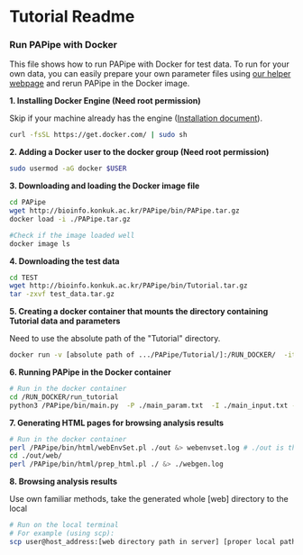 # Tutorial Readme

### Run PAPipe with Docker

This file shows how to run PAPipe with Docker for test data. To run for your own data, you can easily prepare your own parameter files using [our helper webpage](http://bioinfo.konkuk.ac.kr/PAPipe/parameter_builder/) and rerun PAPipe in the Docker image.  

**1. Installing Docker Engine (Need root permission)**

Skip if your machine already has the engine ([Installation document](https://docs.docker.com/engine/install/)). 

```bash
curl -fsSL https://get.docker.com/ | sudo sh
```

**2. Adding a Docker user to the docker group (Need root permission)**

```bash
sudo usermod -aG docker $USER 	
```

**3. Downloading and loading the Docker image file** 

```bash
cd PAPipe
wget http://bioinfo.konkuk.ac.kr/PAPipe/bin/PAPipe.tar.gz
docker load -i ./PAPipe.tar.gz

#Check if the image loaded well 
docker image ls 
```

**4. Downloading the test data** 

```bash
cd TEST
wget http://bioinfo.konkuk.ac.kr/PAPipe/bin/Tutorial.tar.gz
tar -zxvf test_data.tar.gz
```

**5. Creating a docker container that mounts the directory containing Tutorial data and parameters** 

Need to use the absolute path of the "Tutorial" directory.

```bash
docker run -v [absolute path of .../PAPipe/Tutorial/]:/RUN_DOCKER/  -it pap_docker:latest
```

**6. Running PAPipe in the Docker container** 

```bash
# Run in the docker container
cd /RUN_DOCKER/run_tutorial
python3 /PAPipe/bin/main.py  -P ./main_param.txt  -I ./main_input.txt -A ./main_sample.txt &> ./log
```

**7. Generating HTML pages for browsing analysis results** 

```bash
# Run in the docker container
perl /PAPipe/bin/html/webEnvSet.pl ./out &> webenvset.log # ./out is the output directory set in the PAPipe parameter file
cd ./out/web/
perl /PAPipe/bin/html/prep_html.pl ./ &> ./webgen.log
```
**8. Browsing analysis results** 

Use own familiar methods, take the generated whole \[web\] directory to the local 

```bash
# Run on the local terminal 
# For example (using scp): 
scp user@host_address:[web directory path in server] [proper local path to download the population analysis results]
```

